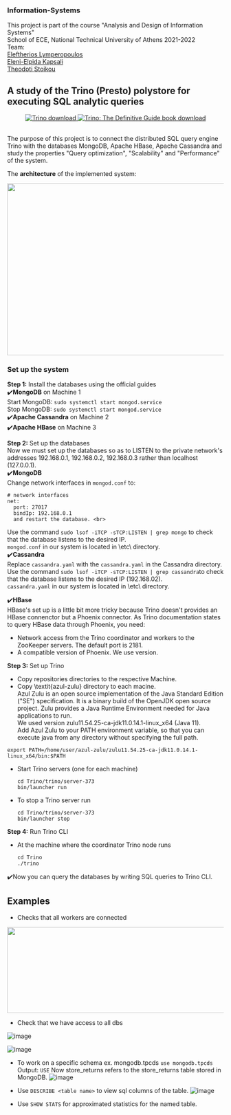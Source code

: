 ### Information-Systems
This project is part of the course "Analysis and Design of Information Systems" <br>
School of ECE, National Technical University of Athens 2021-2022 <br>
Team: <br>
[Eleftherios Lymperopoulos](https://github.com/LefterisLymp) <br>
[Eleni-Elpida Kapsali](https://github.com/el2kaps) <br>
[Theodoti Stoikou](https://github.com/DidoStoikou) <br>

## A study of the Trino (Presto) polystore for executing SQL analytic queries
</p>
<p align="center">
   <a href="https://trino.io/download.html">
       <img src="https://img.shields.io/maven-central/v/io.trino/trino-server.svg?label=Trino" alt="Trino download" />
   </a>
   <a href="https://trino.io/trino-the-definitive-guide.html">
       <img src="https://img.shields.io/badge/Trino%3A%20The%20Definitive%20Guide-download-brightgreen" alt="Trino: The Definitive Guide book download" />
   </a>
</p>
<br>
The purpose of this project is to connect the distributed SQL query engine Trino with the databases MongoDB, Apache HBase, Apache Cassandra and study the properties "Query optimization", "Scalability" and "Performance" of the system. 

The **architecture** of the implemented system: <br>

<img src="https://user-images.githubusercontent.com/63153771/160221904-ce759083-f60a-4ec8-9672-a8522e6356ff.png" width="600" height="400" align="center">

### Set up the system
**Step 1:** Install the databases using the official guides<br>
✔️**MongoDB** on Machine 1 <br>
  Start MongoDB:  ```sudo systemctl start mongod.service```<br>
  Stop MongoDB: ```sudo systemctl start mongod.service```
<br>
✔️**Apache Cassandra** on Machine 2
<br>
✔️**Apache HBase** on Machine 3

**Step 2:** Set up the databases <br>
Now we must set up the databases so as to LISTEN to the private network's addresses 192.168.0.1, 192.168.0.2, 192.168.0.3 rather than localhost (127.0.0.1).<br>
✔️**MongoDB** <br>
Change network interfaces in ```mongod.conf``` to: <br>
```
# network interfaces
net:
  port: 27017
  bindIp: 192.168.0.1
  and restart the database. <br>
  ```
Use the command ```sudo lsof -iTCP -sTCP:LISTEN | grep mongo``` to check that the database listens to the desired IP. <br>
```mongod.conf``` in our system is located in \etc\ directory.
<br>
✔️**Cassandra** <br>
Replace ```cassandra.yaml``` with the ```cassandra.yaml``` in the Cassandra directory. <br>
Use the command ```sudo lsof -iTCP -sTCP:LISTEN | grep cassandra```to check that the database listens to the desired IP (192.168.02). <br>
```cassandra.yaml``` in our system is located in \etc\ directory.

✔️**HBase**<br>
HBase's set up is a little bit more tricky because Trino doesn't provides an HBase connenctor but a Phoenix connector.
As Trino documentation states to query HBase data through Phoenix, you need:
* Network access from the Trino coordinator and workers to the ZooKeeper servers. The default port is 2181.
* A compatible version of Phoenix. We use version.


**Step 3:** Set up Trino <br>
* Copy repositories directories to the respective Machine.
* Copy \textit{azul-zulu} directory to each macine. <br>
Azul Zulu is an open source implementation of the Java Standard Edition ("SE") specification. It is a binary build of the OpenJDK open source project. Zulu provides a Java Runtime Environment needed for Java applications to run. <br>
We used version zulu11.54.25-ca-jdk11.0.14.1-linux_x64 (Java 11). <br>
Add Azul Zulu  to your PATH environment variable, so that you can execute java from any directory without specifying the full path.
```
export PATH=/home/user/azul-zulu/zulu11.54.25-ca-jdk11.0.14.1-linux_x64/bin:$PATH
```

* Start Trino servers (one for each machine)
  ```
  cd Trino/trino/server-373
  bin/launcher run
  ```
* To stop a Trino server run 
  ```
  cd Trino/trino/server-373
  bin/launcher stop
  ```
**Step 4:** Run Trino CLI <br>
* At the machine where the coordinator Trino node runs 
  ```
  cd Trino
  ./trino
  ```
✔️Now you can query the databases by writing SQL queries to Trino CLI.

## Examples
* Checks that all workers are connected 
<img src="https://user-images.githubusercontent.com/63153771/160288908-3c6aebe1-0d84-4e8e-871e-5d40fe66fb22.png" width="600" height="200" align="center">

* Check that we have access to all dbs

![image](https://user-images.githubusercontent.com/63153771/160290466-fc335cf7-ba7c-456c-8c26-39ac165f34f5.png)

![image](https://user-images.githubusercontent.com/63153771/160290487-30ec31a1-d22b-4379-81d4-1e481d180f14.png)

* To work on a specific schema ex. mongodb.tpcds 
  ```use mongodb.tpcds```
  Output: ```USE```
  Now store_returns refers to the store_returns table stored in MongoDB.
  ![image](https://user-images.githubusercontent.com/63153771/160290380-59fe3b1b-3c29-47ec-93f4-feabca38ef82.png)
  
 * Use ```DESCRIBE <table name>``` to view sql columns of the table.
  ![image](https://user-images.githubusercontent.com/63153771/160290912-ee1b0cbe-ca4f-459f-80f0-25f29db94dd1.png)
  
* Use ```SHOW STATS``` for approximated statistics for the named table.
  
    

